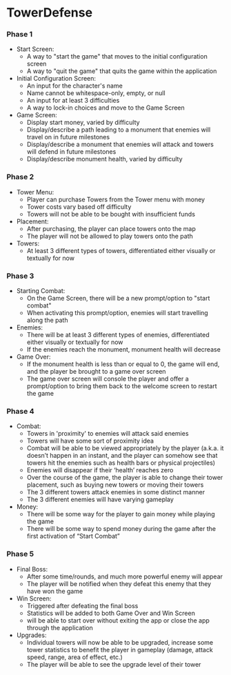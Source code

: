 # TowerDefense
### Phase 1
- Start Screen:
  - A way to "start the game" that moves to the initial configuration screen
  - A way to "quit the game" that quits the game within the application
- Initial Configuration Screen:
  - An input for the character's name
  - Name cannot be whitespace-only, empty, or null
  - An input for at least 3 difficulties
  - A way to lock-in choices and move to the Game Screen
- Game Screen:
  - Display start money, varied by difficulty
  - Display/describe a path leading to a monument that enemies will travel on in future
milestones
  - Display/describe a monument that enemies will attack and towers will defend in future
milestones
  - Display/describe monument health, varied by difficulty
### Phase 2
- Tower Menu:
  - Player can purchase Towers from the Tower menu with money
  - Tower costs vary based off difficulty
  - Towers will not be able to be bought with insufficient funds
- Placement:
  - After purchasing, the player can place towers onto the map
  - The player will not be allowed to play towers onto the path
- Towers:
  - At least 3 different types of towers, differentiated either visually or
textually for now
### Phase 3
- Starting Combat:
  - On the Game Screen, there will be a new prompt/option to "start combat"
  - When activating this prompt/option, enemies will start travelling along the path
- Enemies:
  - There will be at least 3 different types of enemies, differentiated
either visually or textually for now
  - If the enemies reach the monument, monument health will decrease
- Game Over:
  - If the monument health is less than or equal to 0, the game will end, and the player
be brought to a game over screen
  - The game over screen will console the player and offer a prompt/option to bring
them back to the welcome screen to restart the game
### Phase 4
- Combat:
  - Towers in 'proximity' to enemies will attack said enemies
  - Towers will have some sort of proximity idea
  - Combat will be able to be viewed appropriately by the player (a.k.a. it doesn’t
happen in an instant, and the player can somehow see that towers hit the enemies such
as health bars or physical projectiles)
  - Enemies will disappear if their ‘health’ reaches zero
  - Over the course of the game, the player is able to change their
tower placement, such as buying new towers or moving their towers
  - The 3 different towers 
  attack enemies in some distinct manner
  - The 3 different enemies will have varying gameplay
- Money:
  - There will be some way for the player to gain money while playing the game
  - There will be some way to spend money during the game after the first activation of
“Start Combat”
### Phase 5
- Final Boss:
  - After some time/rounds, and much
more powerful enemy will appear
  - The player will be notified when they defeat this enemy that they have won the
game
- Win Screen:
  - Triggered after defeating the final boss
  - Statistics will be added to both Game Over and Win Screen
  - will be able to start over without exiting the app or close the app through the
application
- Upgrades:
  - Individual towers will now be able to be upgraded, increase some tower statistics to
benefit the player in gameplay (damage, attack speed, range, area of effect, etc.)
  - The player will be able to see the upgrade level of their tower
